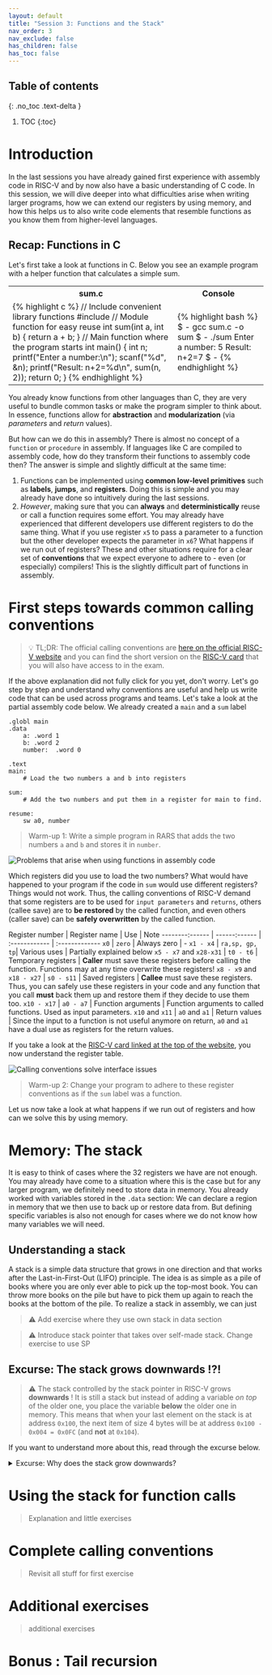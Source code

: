 ```yaml
---
layout: default
title: "Session 3: Functions and the Stack"
nav_order: 3
nav_exclude: false
has_children: false
has_toc: false
---
```


## Table of contents
{: .no_toc .text-delta }

1. TOC
{:toc}

# Introduction

In the last sessions you have already gained first experience with assembly code in RISC-V and by now also have a basic understanding of C code.
In this session, we will dive deeper into what difficulties arise when writing larger programs, how we can extend our registers by using memory, and how this helps us to also write code elements that resemble functions as you know them from higher-level languages.

## Recap: Functions in C

Let's first take a look at functions in C. Below you see an example program with a helper function that calculates a simple sum.

<table>
<tr>
<th>sum.c</th>
<th>Console</th>
</tr>
<tr>
<td>
{% highlight c %}
// Include convenient library functions
#include <stdio.h>
// Module function for easy reuse
int sum(int a, int b)
{
    return a + b;
}
// Main function where the program starts
int main()
{
    int n;
    printf("Enter a number:\n");
    scanf("%d", &n);
    printf("Result: n+2=%d\n", sum(n, 2));
    return 0;
}
{% endhighlight %}
</td>
<td>
{% highlight bash %}
$ - gcc sum.c -o sum
$ - ./sum
Enter a number:
5
Result: n+2=7
$ -
{% endhighlight %}
</td>
</tr>
</table>

You already know functions from other languages than C, they are very useful to bundle common tasks or make the program simpler to think about. In essence, functions allow for **abstraction** and **modularization** (via *parameters* and *return* values).

But how can we do this in assembly? There is almost no concept of a `function` or `procedure` in assembly. If languages like C are compiled to assembly code, how do they transform their functions to assembly code then? 
The answer is simple and slightly difficult at the same time:

1. Functions can be implemented using **common low-level primitives** such as **labels**, **jumps**, and **registers**. Doing this is simple and you may already have done so intuitively during the last sessions.
1. *However*, making sure that you can **always** and **deterministically** reuse or call a function requires some effort. You may already have experienced that different developers use different registers to do the same thing. What if you use register `x5` to pass a parameter to a function but the other developer expects the parameter in `x6`? What happens if we run out of registers? These and other situations require for a clear set of **conventions** that we expect everyone to adhere to - even (or especially) compilers! This is the slightly difficult part of functions in assembly.

# First steps towards common calling conventions

> :bulb: TL;DR: The official calling conventions are [here on the official RISC-V website](https://riscv.org/wp-content/uploads/2015/01/riscv-calling.pdf) and you can find the short version on the [RISC-V card](/files/riscv-card.pdf) that you will also have access to in the exam.

If the above explanation did not fully click for you yet, don't worry. Let's go step by step and understand why conventions are useful and help us write code that can be used across programs and teams.
Let's take a look at the partial assembly code below. We already created a `main` and a `sum` label 


```armasm
.globl main
.data
    a: .word 1
    b: .word 2
    number:  .word 0

.text
main:
    # Load the two numbers a and b into registers

sum:
    # Add the two numbers and put them in a register for main to find.

resume:
    sw a0, number

```

> Warm-up 1: Write a simple program in RARS that adds the two numbers `a` and `b` and stores it in `number`.

![Problems that arise when using functions in assembly code](calling-conventions-problem.png "Problems that arise when using functions in assembly code")

Which registers did you use to load the two numbers? What would have happened to your program if the code in `sum` would use different registers? Things would not work. Thus, the calling conventions of RISC-V demand that some registers are to be used for `input parameters` and `returns`, others (callee save) are to **be restored** by the called function, and even others (caller save) can be **safely overwritten** by the called function.

Register number             | Register name | Use                   | Note
--------:------             | ------:------ | :------------         | :-------------
`x0`                        | `zero`        | Always zero           | -
`x1 - x4`                   | `ra,sp, gp, tp`| Various uses         | Partially explained below
`x5 - x7` and `x28-x31`     | `t0 - t6`     | Temporary registers   | **Caller** must save these registers before calling the function. Functions may at any time overwrite these registers!
`x8 - x9` and `x18 - x27`   | `s0 - s11`    | Saved registers       | **Callee** must save these registers. Thus, you can safely use these registers in your code and any function that you call **must** back them up and restore them if they decide to use them too.
`x10 - x17`                 | `a0 - a7`     | Function arguments    | Function arguments to called functions. Used as input parameters.
`x10` and `x11`             | `a0` and `a1` | Return values         | Since the input to a function is not useful anymore on return, `a0` and `a1` have a dual use as registers for the return values.

If you take a look at the [RISC-V card linked at the top of the website](/files/riscv-card.pdf), you now understand the register table.

![Calling conventions solve interface issues](calling-conventions-solution.png "Calling conventions solve interface issues")

> Warm-up 2: Change your program to adhere to these register conventions as if the `sum` label was a function.



Let us now take a look at what happens if we run out of registers and how can we solve this by using memory.

# Memory: The stack

It is easy to think of cases where the 32 registers we have are not enough. You may already have come to a situation where this is the case but for any larger program, we definitely need to store data in memory.
You already worked with variables stored in the `.data` section: We can declare a region in memory that we then use to back up or restore data from. But defining specific variables is also not enough for cases where we do not know how many variables we will need.

## Understanding a stack

A stack is a simple data structure that grows in one direction and that works after the Last-in-First-Out (LIFO) principle. The idea is as simple as a pile of books where you are only ever able to pick up the top-most book. You can throw more books on the pile but have to pick them up again to reach the books at the bottom of the pile.
To realize a stack in assembly, we can just 

> :warning: Add exercise where they use own stack in data section

> :warning: Introduce stack pointer that takes over self-made stack. Change exercise to use SP


## Excurse: The stack grows downwards !?!

> :warning: The stack controlled by the stack pointer in RISC-V grows **downwards** ! It is still a stack but instead of adding a variable *on top* of the older one, you place the variable **below** the older one in memory. This means that when your last element on the stack is at address `0x100`, the next item of size 4 bytes will be at address `0x100 - 0x004 = 0x0FC` (and **not** at `0x104`).

If you want to understand more about this, read through the excurse below.

<details closed markdown="block">
  <summary>
    Excurse: Why does the stack grow downwards?
  </summary>
  {: .text-gamma .text-blue-000 }

There is no *technical* reason for this, this is just **convention**. You could equally well define that the stack grows upwards in the direction that is probably more intuitive to you. However, this decision may make more sense when looking at the general memory layout that we use for *all* the uses of the memory in RISC-V.

Since RISC-V is based on a Von Neumann architecture, the memory is used to store *both* instructions and data. Take a look at the memory overview below. You will see that in the memory, we need to store (from bottom to top, low address to high):

1. Reserved memory at the very first addresses (bottom in the graphic, but address 0x00
1. Text section, i.e., the instructions that are kept in memory. For programs you write with RARS, this means all instructions you write as RARS simulates a memory layout for you.
1. Data section where all static data is kept
1. Heap data for dynamic memory. You will learn more about this in the next session.
1. Stack

Both the stack and the heap can grow during the execution of programs. Since we may not always know how large both can get during execution, it is simpler to just have them share a big block of memory and let them grow towards each other. Then, we only need to make sure they never cross each other but until that happens, both can grow and shrink however they want.

![Memory Layout in RISC-V](memory-layout.png "Memory Layout in RISC-V")

> :bulb: *Why does the stack grow downwards?* Because it became a convention at some point that the **stack grows downwards** and **the heap grows upward**. There are some reasons that make it a smart choice, but nowadays it is just a convention in RISC-V.

</details>


# Using the stack for function calls

> Explanation and little exercises

# Complete calling conventions

> Revisit all stuff for first exercise

# Additional exercises
 
> additional exercises

# Bonus : Tail recursion